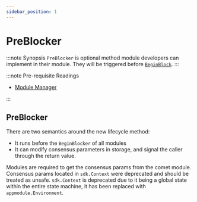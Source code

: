 ```yaml
---
sidebar_position: 1
---
```


# PreBlocker

:::note Synopsis
`PreBlocker` is optional method module developers can implement in their module. They will be triggered before [`BeginBlock`](../../learn/advanced/00-baseapp.md#beginblock).
:::

:::note Pre-requisite Readings

* [Module Manager](./01-module-manager.md)

:::

## PreBlocker

There are two semantics around the new lifecycle method:

* It runs before the `BeginBlocker` of all modules
* It can modify consensus parameters in storage, and signal the caller through the return value.

Modules are required to get the consensus params from the comet module. Consensus params located in `sdk.Context` were deprecated and should be treated as unsafe. `sdk.Context` is deprecated due to it being a global state within the entire state machine, it has been replaced with `appmodule.Environment`.
